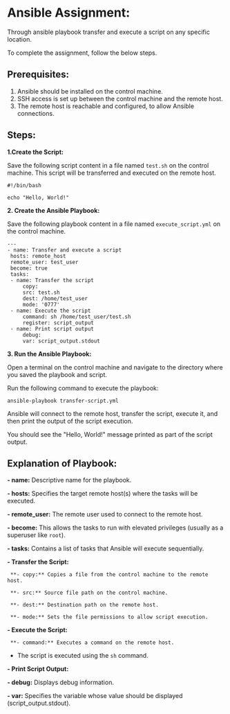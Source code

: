 
# Ansible Assignment:

Through ansible playbook transfer and execute a script  on any specific location. 

To complete the assignment, follow the below steps.



## Prerequisites:
1. Ansible should be installed on the control machine.
2. SSH access is set up between the control machine and the remote host.
3. The remote host is reachable and configured, to allow Ansible connections.



## Steps:

**1.Create the Script:**

  Save the following script content in a file named `test.sh` on the control machine. This script will be transferred and executed on the remote host.

   ```
   #!/bin/bash

   echo "Hello, World!"
 ```


**2. Create the Ansible Playbook:**

  Save the following playbook content in a file named `execute_script.yml` on the control machine.

   ```
   ---
   - name: Transfer and execute a script
 	hosts: remote_host
 	remote_user: test_user
 	become: true
 	tasks:
   	- name: Transfer the script
     	copy:
       	src: test.sh
       	dest: /home/test_user
       	mode: '0777'
   	- name: Execute the script
     	command: sh /home/test_user/test.sh
     	register: script_output
   	- name: Print script output
     	debug:
       	var: script_output.stdout
```      	 


**3. Run the Ansible Playbook:**

   Open a terminal on the control machine and navigate to the directory where you saved the playbook and script.

   Run the following command to execute the playbook:
 
   `ansible-playbook transfer-script.yml`
 
   Ansible will connect to the remote host, transfer the script, execute it, and then print the output of the script execution.

   You should see the "Hello, World!" message printed as part of the script output.



## Explanation of Playbook:

**- name:** Descriptive name for the playbook.

**- hosts:** Specifies the target remote host(s) where the tasks will be executed.

**- remote_user:** The remote user used to connect to the remote host.

**- become:** This allows the tasks to run with elevated privileges (usually as a superuser like `root`).

**- tasks:** Contains a list of tasks that Ansible will execute sequentially.



**- Transfer the Script:**
```	
 **- copy:** Copies a file from the control machine to the remote host.
	
 **- src:** Source file path on the control machine.
	
 **- dest:** Destination path on the remote host.
	
 **- mode:** Sets the file permissions to allow script execution.
```


**- Execute the Script:**
```	
 **- command:** Executes a command on the remote host.
```	
 - The script is executed using the `sh` command.



**- Print Script Output:**
	
 **- debug:** Displays debug information.
	
 **- var:** Specifies the variable whose value should be displayed (script_output.stdout).




